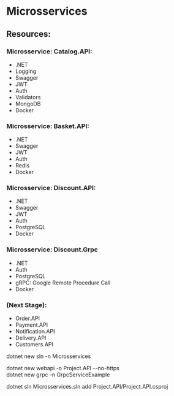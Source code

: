 # Microsservices

## Resources:

### Microsservice: Catalog.API:

- .NET 
- Logging
- Swagger
- JWT
- Auth
- Validators
- MongoDB
- Docker 

### Microsservice: Basket.API:

- .NET 
- Swagger
- JWT
- Auth
- Redis
- Docker

### Microsservice: Discount.API:

- .NET
- Swagger
- JWT
- Auth
- PostgreSQL
- Docker

### Microsservice: Discount.Grpc

- .NET
- Auth
- PostgreSQL
- gRPC: Google Remote Procedure Call
- Docker

### (Next Stage):

- Order.API
- Payment.API
- Notification.API
- Delivery.API
- Customers.API




dotnet new sln -n Microsservices 

dotnet new webapi -o Project.API --no-https  
dotnet new grpc -n GrpcServiceExample

dotnet sln Microsservices.sln add Project.API/Project.API.csproj
